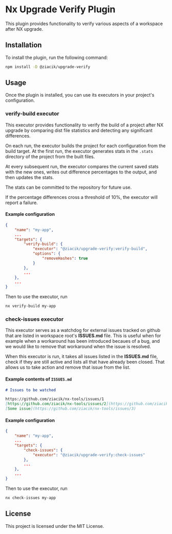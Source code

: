 # Nx Upgrade Verify Plugin

This plugin provides functionality to verify various aspects of a workspace after NX upgrade.

## Installation

To install the plugin, run the following command:

```bash
npm install -D @ziacik/upgrade-verify
```

## Usage

Once the plugin is installed, you can use its executors in your project's configuration.

### verify-build executor

This executor provides functionality to verify the build of a project after NX upgrade by comparing dist file statistics and detecting any significant differences.

On each run, the executor builds the project for each configuration from the build target. At the first run, the executor generates stats in the `.stats` directory of the project from the built files.

At every subsequent run, the executor compares the current saved stats with the new ones, writes out difference percentages to the output, and then updates the stats.

The stats can be committed to the repository for future use.

If the percentage differences cross a threshold of 10%, the executor will report a failure.

#### Example configuration

```json
{
	"name": "my-app",
	...
	"targets": {
		"verify-build": {
			"executor": "@ziacik/upgrade-verify:verify-build",
			"options": {
				"removeHashes": true
			}
		},
		...
	},
	...
}
```

Then to use the executor, run

```bash
nx verify-build my-app
```

### check-issues executor

This executor serves as a watchdog for external issues tracked on github that are listed in workspace root's **ISSUES.md** file. This is useful when for example when a workaround has been introduced becaues of a bug, and we would like to remove that workaround when the issue is resolved.

When this executor is run, it takes all issues listed in the **ISSUES.md** file, check if they are still active and lists all that have already been closed. That allows us to take action and remove that issue from the list.

#### Example contents of `ISSUES.md`

```markdown
# Issues to be watched

https://github.com/ziacik/nx-tools/issues/1
[https://github.com/ziacik/nx-tools/issues/2](https://github.com/ziacik/nx-tools/issues/2)
[Some issue](https://github.com/ziacik/nx-tools/issues/3)
```

#### Example configuration

```json
{
	"name": "my-app",
	...
	"targets": {
		"check-issues": {
			"executor": "@ziacik/upgrade-verify:check-issues"
		},
		...
	},
	...
}
```

Then to use the executor, run

```bash
nx check-issues my-app
```

## License

This project is licensed under the MIT License.
